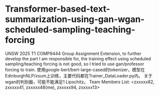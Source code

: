 # Transformer-based-text-summarization-using-gan-wgan-scheduled-sampling-teaching-forcing
UNSW 2025 T1 COMP9444 Group Assignment Extension, to further develop the part I am responsible for, the training effect using scheduled sampling/teaching forcing is not good, so I tried to use gan/professor forcing to train.
使用google-bert/bert-large-cased的tokenizer，模型在EdinburghNLP/xsum上训练，主要代码都在Trainer_DataLoader.py内。
关于wgan的判别器，可能不能满足1 Lipschitz。
Team Members List:
<zxxxxx82, zxxxxx41, zxxxxx48(me), zxxxxx94, zxxxxx13> 

